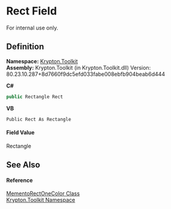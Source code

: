 # Rect Field


For internal use only.



## Definition
**Namespace:** <a href="79d2eac2-21f4-54ff-7552-b20c33c30600.md">Krypton.Toolkit</a>  
**Assembly:** Krypton.Toolkit (in Krypton.Toolkit.dll) Version: 80.23.10.287+8d7660f9dc5efd033fabe008ebfb904beab6d444

**C#**
``` C#
public Rectangle Rect
```
**VB**
``` VB
Public Rect As Rectangle
```



#### Field Value
Rectangle

## See Also


#### Reference
<a href="5ffdd055-cb6f-24cf-6b81-9b897df9815a.md">MementoRectOneColor Class</a>  
<a href="79d2eac2-21f4-54ff-7552-b20c33c30600.md">Krypton.Toolkit Namespace</a>  
